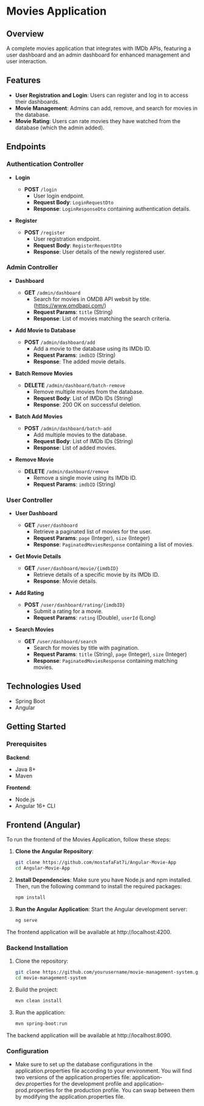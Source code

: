 # Movies Application

## Overview

A complete movies application that integrates with IMDb APIs, featuring a user dashboard and an admin dashboard for enhanced management and user interaction.

## Features

- **User Registration and Login**: Users can register and log in to access their dashboards.
- **Movie Management**: Admins can add, remove, and search for movies in the database.
- **Movie Rating**: Users can rate movies they have watched from the database (which the admin added).

## Endpoints

### Authentication Controller

- **Login**
  - **POST** `/login`
    - User login endpoint.
    - **Request Body**: `LoginRequestDto`
    - **Response**: `LoginResponseDto` containing authentication details.

- **Register**
  - **POST** `/register`
    - User registration endpoint.
    - **Request Body**: `RegisterRequestDto`
    - **Response**: User details of the newly registered user.


### Admin Controller

- **Dashboard**
  - **GET** `/admin/dashboard`
    - Search for movies in OMDB API websit by title. (https://www.omdbapi.com/)
    - **Request Params**: `title` (String)
    - **Response**: List of movies matching the search criteria.

- **Add Movie to Database**
  - **POST** `/admin/dashboard/add`
    - Add a movie to the database using its IMDb ID.
    - **Request Params**: `imdbID` (String)
    - **Response**: The added movie details.

- **Batch Remove Movies**
  - **DELETE** `/admin/dashboard/batch-remove`
    - Remove multiple movies from the database.
    - **Request Body**: List of IMDb IDs (String)
    - **Response**: 200 OK on successful deletion.

- **Batch Add Movies**
  - **POST** `/admin/dashboard/batch-add`
    - Add multiple movies to the database.
    - **Request Body**: List of IMDb IDs (String)
    - **Response**: List of added movies.

- **Remove Movie**
  - **DELETE** `/admin/dashboard/remove`
    - Remove a single movie using its IMDb ID.
    - **Request Params**: `imdbID` (String)

### User Controller

- **User Dashboard**
  - **GET** `/user/dashboard`
    - Retrieve a paginated list of movies for the user.
    - **Request Params**: `page` (Integer), `size` (Integer)
    - **Response**: `PaginatedMoviesResponse` containing a list of movies.

- **Get Movie Details**
  - **GET** `/user/dashboard/movie/{imdbID}`
    - Retrieve details of a specific movie by its IMDb ID.
    - **Response**: Movie details.

- **Add Rating**
  - **POST** `/user/dashboard/rating/{imdbID}`
    - Submit a rating for a movie.
    - **Request Params**: `rating` (Double), `userId` (Long)

- **Search Movies**
  - **GET** `/user/dashboard/search`
    - Search for movies by title with pagination.
    - **Request Params**: `title` (String), `page` (Integer), `size` (Integer)
    - **Response**: `PaginatedMoviesResponse` containing matching movies.

## Technologies Used

- Spring Boot
- Angular

## Getting Started

### Prerequisites

**Backend**:
- Java 8+
- Maven

**Frontend**:
- Node.js
- Angular 16+ CLI

## Frontend (Angular)

To run the frontend of the Movies Application, follow these steps:

1. **Clone the Angular Repository**:
   ```bash
   git clone https://github.com/mostafaFat7i/Angular-Movie-App
   cd Angular-Movie-App
2. **Install Dependencies**: Make sure you have Node.js and npm installed. Then, run the following command to install the required packages:
   ```bash
   npm install
3. **Run the Angular Application**: Start the Angular development server:
   ```bash
   ng serve
The frontend application will be available at http://localhost:4200.

### Backend Installation
1. Clone the repository:
   ```bash
   git clone https://github.com/yourusername/movie-management-system.git
   cd movie-management-system
2. Build the project:
   ```bash
   mvn clean install
3. Run the application:
   ```bash
   mvn spring-boot:run

The backend application will be available at http://localhost:8090.

### Configuration
- Make sure to set up the database configurations in the application.properties file according to your environment. You will find two versions of the application.properties file: application-dev.properties for the development profile and application-prod.properties for the production profile. You can swap between them by modifying the application.properties file.





